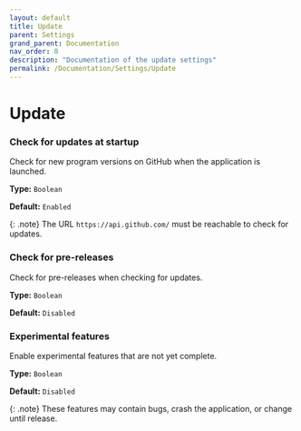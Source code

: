 ```yaml
---
layout: default
title: Update
parent: Settings
grand_parent: Documentation
nav_order: 8
description: "Documentation of the update settings"
permalink: /Documentation/Settings/Update
---
```


# Update

### Check for updates at startup

Check for new program versions on GitHub when the application is launched.

**Type:** `Boolean`

**Default:** `Enabled`

{: .note}
The URL `https://api.github.com/` must be reachable to check for updates.

### Check for pre-releases

Check for pre-releases when checking for updates.

**Type:** `Boolean`

**Default:** `Disabled`

### Experimental features

Enable experimental features that are not yet complete.

**Type:** `Boolean`

**Default:** `Disabled`

{: .note}
These features may contain bugs, crash the application, or change until release.
